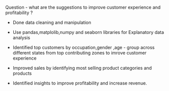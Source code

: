 Question - what are the suggestions to improve customer experience and profitability ?

* Done data cleaning and manipulation

* Use pandas,matplolib,numpy and seaborn libraries for Explanatory data analysis 

* Identified top customers by occupation,gender ,age - group across different states from top contributing zones to imrove customer experience

* Improved sales by identifying most selling product categories and products


* Identified insights to improve profitability and increase revenue.
